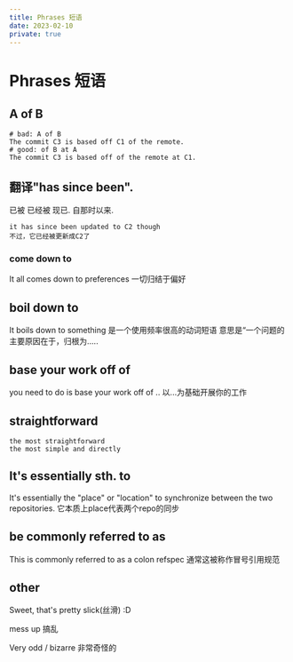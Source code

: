 ```yaml
---
title: Phrases 短语
date: 2023-02-10
private: true
---
```

# Phrases 短语
## A of B

    # bad: A of B
    The commit C3 is based off C1 of the remote. 
    # good: of B at A
    The commit C3 is based off of the remote at C1.

## 翻译"has since been". 
已被 已经被 现已. 自那时以来.

    it has since been updated to C2 though
    不过，它已经被更新成C2了

### come down to
It all comes down to preferences 
一切归结于偏好

## boil down to
It boils down to something 是一个使用频率很高的动词短语
意思是“一个问题的主要原因在于，归根为.....

## base your work off of

you need to do is    base your work off of ..
以...为基础开展你的工作

## straightforward
    the most straightforward
    the most simple and directly

## It's essentially sth. to
It's essentially the "place" or "location" to synchronize between the two repositories.
它本质上place代表两个repo的同步

## be commonly referred to as
This is commonly referred to as a colon refspec
通常这被称作冒号引用规范

## other
Sweet, that's pretty slick(丝滑) :D

mess up 搞乱

Very odd / bizarre 非常奇怪的
